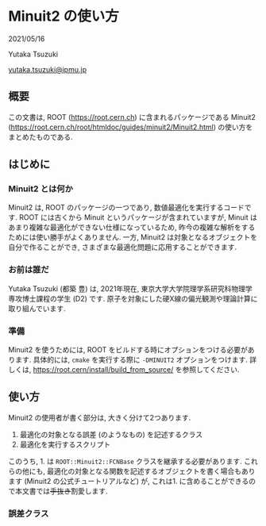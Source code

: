 # Minuit2 の使い方

2021/05/16

Yutaka Tsuzuki

yutaka.tsuzuki@ipmu.jp

## 概要

この文書は, ROOT (https://root.cern.ch) に含まれるパッケージである Minuit2 (https://root.cern.ch/root/htmldoc/guides/minuit2/Minuit2.html) の使い方をまとめたものである. 

## はじめに

### Minuit2 とは何か

Minuit2 は, ROOT のパッケージの一つであり, 数値最適化を実行するコードです. ROOT には古くから Minuit というパッケージが含まれていますが, Minuit はあまり複雑な最適化ができない仕様になっているため, 昨今の複雑な解析をするためには使い勝手がよくありません. 一方, Minuit2 は対象となるオブジェクトを自分で作ることができ, さまざまな最適化問題に応用することができます. 

### お前は誰だ

Yutaka Tsuzuki (都築 豊) は, 2021年現在, 東京大学大学院理学系研究科物理学専攻博士課程の学生 (D2) です. 原子を対象にした硬X線の偏光観測や理論計算に取り組んでいます. 

### 準備

Minuit2 を使うためには, ROOT をビルドする時にオプションをつける必要があります. 具体的には, `cmake` を実行する際に `-DMINUIT2` オプションをつけます. 詳しくは, https://root.cern/install/build_from_source/ を参照してください.  

## 使い方

Minuit2 の使用者が書く部分は, 大きく分けて2つあります. 

1. 最適化の対象となる誤差 (のようなもの) を記述するクラス
2. 最適化を実行するスクリプト

このうち, 1. は `ROOT::Minuit2::FCNBase` クラスを継承する必要があります. これらの他にも, 最適化の対象となる関数を記述するオブジェクトを書く場合もあります (Minuit2 の公式チュートリアルなど) が, これは1. に含めることができるので本文書では~~手抜き~~割愛します. 

### 誤差クラス

